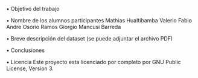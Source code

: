 • Objetivo del trabajo


• Nombre de los alumnos participantes
Mathias Hualtibamba Valerio
Fabio Andre Osorio Ramos
Giorgio Mancusi Barreda

• Breve descripción del dataset (se puede adjuntar el archivo PDF)

• Conclusiones

• Licencia
Este proyecto esta licenciado por completo por GNU Public License, Version 3.
